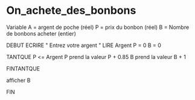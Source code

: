 # On_achete_des_bonbons

Variable
A = argent de poche (réel)
P = prix du bonbon (réel)
B = Nombre de bonbons acheter (entier) 


DEBUT
ECRIRE " Entrez votre argent "
LIRE Argent
P = 0
B = 0

TANTQUE P <= Argent
P prend la valeur P + 0.85
B prend la valeur B + 1

FINTANTQUE

afficher B

FIN


